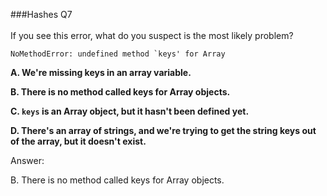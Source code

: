 ###Hashes Q7<br><br>
If you see this error, what do you suspect is the most likely problem?

~~~
NoMethodError: undefined method `keys' for Array
~~~

**A. We're missing keys in an array variable.**

**B. There is no method called keys for Array objects.**

**C. `keys` is an Array object, but it hasn't been defined yet.**

**D. There's an array of strings, and we're trying to get the string keys out of the array, but it doesn't exist.**

Answer:

B. There is no method called keys for Array objects.